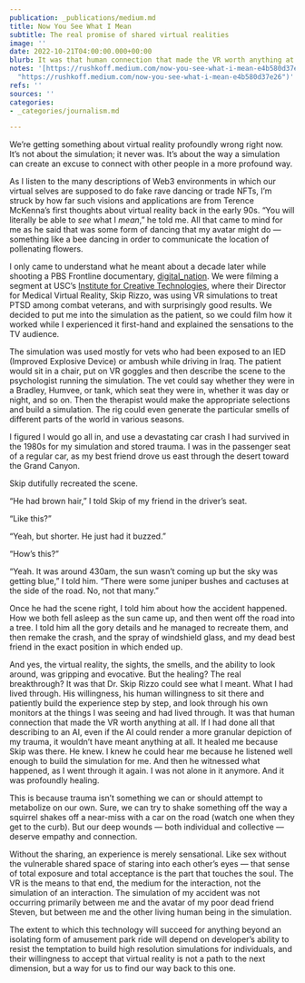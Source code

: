 ```yaml
---
publication: _publications/medium.md
title: Now You See What I Mean
subtitle: The real promise of shared virtual realities
image: ''
date: 2022-10-21T04:00:00.000+00:00
blurb: It was that human connection that made the VR worth anything at all.
notes: '[https://rushkoff.medium.com/now-you-see-what-i-mean-e4b580d37e26](https://rushkoff.medium.com/now-you-see-what-i-mean-e4b580d37e26
  "https://rushkoff.medium.com/now-you-see-what-i-mean-e4b580d37e26")'
refs: ''
sources: ''
categories:
- _categories/journalism.md

---
```

We’re getting something about virtual reality profoundly wrong right now. It’s not about the simulation; it never was. It’s about the way a simulation can create an excuse to connect with other people in a more profound way.

As I listen to the many descriptions of Web3 environments in which our virtual selves are supposed to do fake rave dancing or trade NFTs, I’m struck by how far such visions and applications are from Terence McKenna’s first thoughts about virtual reality back in the early 90s. “You will literally be able to _see_ what I _mean_,” he told me. All that came to mind for me as he said that was some form of dancing that my avatar might do — something like a bee dancing in order to communicate the location of pollenating flowers.

I only came to understand what he meant about a decade later while shooting a PBS Frontline documentary, [digital_nation](https://www.pbs.org/wgbh/frontline/documentary/digitalnation/). We were filming a segment at USC’s [Institute for Creative Technologies](https://ict.usc.edu/), where their Director for Medical Virtual Reality, Skip Rizzo, was using VR simulations to treat PTSD among combat veterans, and with surprisingly good results. We decided to put me into the simulation as the patient, so we could film how it worked while I experienced it first-hand and explained the sensations to the TV audience.

The simulation was used mostly for vets who had been exposed to an IED (Improved Explosive Device) or ambush while driving in Iraq. The patient would sit in a chair, put on VR goggles and then describe the scene to the psychologist running the simulation. The vet could say whether they were in a Bradley, Humvee, or tank, which seat they were in, whether it was day or night, and so on. Then the therapist would make the appropriate selections and build a simulation. The rig could even generate the particular smells of different parts of the world in various seasons.

I figured I would go all in, and use a devastating car crash I had survived in the 1980s for my simulation and stored trauma. I was in the passenger seat of a regular car, as my best friend drove us east through the desert toward the Grand Canyon.

Skip dutifully recreated the scene.

“He had brown hair,” I told Skip of my friend in the driver’s seat.

“Like this?”

“Yeah, but shorter. He just had it buzzed.”

“How’s this?”

“Yeah. It was around 430am, the sun wasn’t coming up but the sky was getting blue,” I told him. “There were some juniper bushes and cactuses at the side of the road. No, not that many.”

Once he had the scene right, I told him about how the accident happened. How we both fell asleep as the sun came up, and then went off the road into a tree. I told him all the gory details and he managed to recreate them, and then remake the crash, and the spray of windshield glass, and my dead best friend in the exact position in which ended up.

And yes, the virtual reality, the sights, the smells, and the ability to look around, was gripping and evocative. But the healing? The real breakthrough? It was that Dr. Skip Rizzo could see what I meant. What I had lived through. His willingness, his human willingness to sit there and patiently build the experience step by step, and look through his own monitors at the things I was seeing and had lived through. It was that human connection that made the VR worth anything at all. If I had done all that describing to an AI, even if the AI could render a more granular depiction of my trauma, it wouldn’t have meant anything at all. It healed me because Skip was there. He knew. I knew he could hear me because he listened well enough to build the simulation for me. And then he witnessed what happened, as I went through it again. I was not alone in it anymore. And it was profoundly healing.

This is because trauma isn’t something we can or should attempt to metabolize on our own. Sure, we can try to shake something off the way a squirrel shakes off a near-miss with a car on the road (watch one when they get to the curb). But our deep wounds — both individual and collective — deserve empathy and connection.

Without the sharing, an experience is merely sensational. Like sex without the vulnerable shared space of staring into each other’s eyes — that sense of total exposure and total acceptance is the part that touches the soul. The VR is the means to that end, the medium for the interaction, not the simulation of an interaction. The simulation of my accident was not occurring primarily between me and the avatar of my poor dead friend Steven, but between me and the other living human being in the simulation.

The extent to which this technology will succeed for anything beyond an isolating form of amusement park ride will depend on developer’s ability to resist the temptation to build high resolution simulations for individuals, and their willingness to accept that virtual reality is not a path to the next dimension, but a way for us to find our way back to this one.